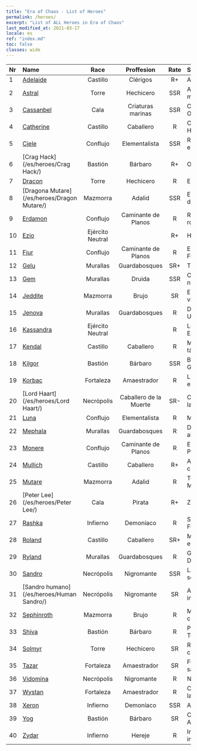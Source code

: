 ```yaml
---
title: "Era of Chaos - List of Heroes"
permalink: /heroes/
excerpt: "List of ALL Heroes in Era of Chaos"
last_modified_at: 2021-03-17
locale: es
ref: "index.md"
toc: false
classes: wide
---
```

  | Nr |    Name    |  Race   |  Proffesion   |  Rate  |    Specialty     |
  |:---|:-----------|:-------:|:-------------:|:------:|:-----------------|
  | 1 | [Adelaide](/es/heroes/Adelaide/) | Castillo | Clérigos | R+ |  Anillo Gélido  |
  | 2 | [Astral](/es/heroes/Astral/) | Torre | Hechicero | SSR |  Amplificación mágica  |
  | 3 | [Cassanbel](/es/heroes/Cassanbel/) | Cala | Criaturas marinas | SSR |  Canción del Océano  |
  | 4 | [Catherine](/es/heroes/Catherine/) | Castillo | Caballero | R |  Cruzado de Hierro  |
  | 5 | [Ciele](/es/heroes/Ciele/) | Conflujo | Elementalista | SSR |  Resonancia elemental  |
  | 6 | [Crag Hack](/es/heroes/Crag Hack/) | Bastión | Bárbaro | R+ |  Ofensa  |
  | 7 | [Dracon](/es/heroes/Dracon/) | Torre | Hechicero | R |  Encantador  |
  | 8 | [Dragona Mutare](/es/heroes/Dragon Mutare/) | Mazmorra | Adalid | SSR |  El Dragón despierta  |
  | 9 | [Erdamon](/es/heroes/Erdamon/) | Conflujo | Caminante de Planos | R |  Rey de las rocas  |
  | 10 | [Ezio](/es/heroes/Ezio/) | Ejército Neutral |  | R+ |  Hermandad  |
  | 11 | [Fiur](/es/heroes/Fiur/) | Conflujo | Caminante de Planos | R |  Elemental de Fuego  |
  | 12 | [Gelu](/es/heroes/Gelu/) | Murallas | Guardabosques | SR+ |  Tirador  |
  | 13 | [Gem](/es/heroes/Gem/) | Murallas | Druida | SSR |  Curación natural  |
  | 14 | [Jeddite](/es/heroes/Jeddite/) | Mazmorra | Brujo | SR |  El ciclo de la vida  |
  | 15 | [Jenova](/es/heroes/Jenova/) | Murallas | Guardabosques | R |  Dama Unicornio  |
  | 16 | [Kassandra](/es/heroes/Kassandra/) | Ejército Neutral |  | R |  Legión Espartana  |
  | 17 | [Kendal](/es/heroes/Kendal/) | Castillo | Caballero | R |  Maestro táctico  |
  | 18 | [Kilgor](/es/heroes/Kilgor/) | Bastión | Bárbaro | SSR |  Behemoth de Guerra  |
  | 19 | [Korbac](/es/heroes/Korbac/) | Fortaleza | Amaestrador | R |  Libélulas en el aire  |
  | 20 | [Lord Haart](/es/heroes/Lord Haart/) | Necrópolis | Caballero de la Muerte | SR- |  Caballero de la Muerte  |
  | 21 | [Luna](/es/heroes/Luna/) | Conflujo | Elementalista | R |  Muro infernal  |
  | 22 | [Mephala](/es/heroes/Mephala/) | Murallas | Guardabosques | R |  Defensa absoluta  |
  | 23 | [Monere](/es/heroes/Monere/) | Conflujo | Caminante de Planos | R |  Elemental Psíquico  |
  | 24 | [Mullich](/es/heroes/Mullich/) | Castillo | Caballero | R+ |  Asalto de carga  |
  | 25 | [Mutare](/es/heroes/Mutare/) | Mazmorra | Adalid | R |  Torrente de Mazmorra  |
  | 26 | [Peter Lee](/es/heroes/Peter Lee/) | Cala | Pirata | R+ |  Zarpar  |
  | 27 | [Rashka](/es/heroes/Rashka/) | Infierno | Demoníaco | R |  Señor del Fuego  |
  | 28 | [Roland](/es/heroes/Roland/) | Castillo | Caballero | SR+ |  Moral elevada  |
  | 29 | [Ryland](/es/heroes/Ryland/) | Murallas | Guardabosques | R |  Guardia Dendroide  |
  | 30 | [Sandro](/es/heroes/Sandro/) | Necrópolis | Nigromante | SSR |  La oscuridad se cierne  |
  | 31 | [Sandro humano](/es/heroes/Human Sandro/) | Necrópolis | Nigromante | SR |  Alma inmortal  |
  | 32 | [Sephinroth](/es/heroes/Sephinroth/) | Mazmorra | Brujo | R |  Mirada cristalina  |
  | 33 | [Shiva](/es/heroes/Shiva/) | Bastión | Bárbaro | R |  Portador de Tormentas  |
  | 34 | [Solmyr](/es/heroes/Solmyr/) | Torre | Hechicero | SR |  Rayo en cadena  |
  | 35 | [Tazar](/es/heroes/Tazar/) | Fortaleza | Amaestrador | SR |  Furia de sangre  |
  | 36 | [Vidomina](/es/heroes/Vidomina/) | Necrópolis | Nigromante | R |  Nigromante  |
  | 37 | [Wystan](/es/heroes/Wystan/) | Fortaleza | Amaestrador | R |  Cazador de la Ciénaga  |
  | 38 | [Xeron](/es/heroes/Xeron/) | Infierno | Demoníaco | SSR |  Archidiablo  |
  | 39 | [Yog](/es/heroes/Yog/) | Bastión | Bárbaro | SR |  Cíclope Arrasador  |
  | 40 | [Zydar](/es/heroes/Zydar/) | Infierno | Hereje | R |  Invocación infernal  |
